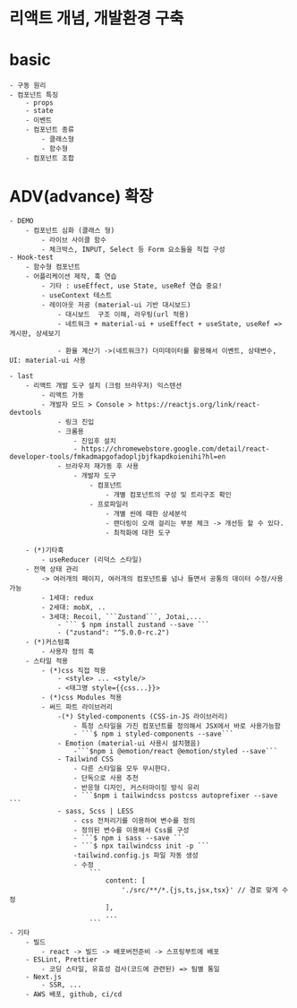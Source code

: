 # 리액트 개념, 개발환경 구축

# basic
    - 구동 원리
    - 컴포넌트 특징
        - props
        - state
        - 이벤트
        - 컴포넌트 종류
            - 클래스형
            - 함수형
        - 컴포넌트 조합
# ADV(advance) 확장
    - DEMO
        - 컴포넌트 심화 (클래스 형)
            - 라이브 사이클 함수
            - 체크박스, INPUT, Select 등 Form 요소들을 직접 구성
    - Hook-test
        - 함수형 컴포넌트
        - 어플리케이션 제작, 훅 연습
            - 기타 : useEffect, use State, useRef 연습 중요!
            - useContext 테스트
            - 레이아웃 저굥 (material-ui 기반 대시보드)
                - 대시보드  구조 이해, 라우팅(url 적용)
                - 네트워크 + material-ui + useEffect + useState, useRef => 게시판, 상세보기 
                
                - 환율 계산기 ->(네트워크?) 더미데이터를 활용해서 이벤트, 상태변수, UI: material-ui 사용 
            
    - last
        - 리액트 개발 도구 설치 (크럼 브라우저) 익스텐션
            - 리액트 가동
            - 개발자 모드 > Console > https://reactjs.org/link/react-devtools
                - 링크 진입 
                - 크롬용
                    - 진입후 설치
                    - https://chromewebstore.google.com/detail/react-developer-tools/fmkadmapgofadopljbjfkapdkoienihi?hl=en
                - 브라우저 재가동 후 사용
                    - 개발자 도구
                        - 컴포넌트
                            - 개별 컴포넌트의 구성 및 트리구조 확인
                        - 프로파일러
                            - 개별 씬에 때한 상세분석
                            - 랜더링이 오래 걸리는 부분 체크 -> 개선등 할 수 있다.
                            - 최적화에 대한 도구

        - (*)기타훅
            - useReducer (리덕스 스타일)            
        - 전역 상태 관리 
            -> 여러개의 페이지, 여러개의 컴포넌트를 넘나 들면서 공통의 데이터 수정/사용 가능
            - 1세대: redux 
            - 2세대: mobX, ..
            - 3세대: Recoil, ```Zustand```, Jotai,...
                - ``` $ npm install zustand --save ```
                - ("zustand": "^5.0.0-rc.2")
        - (*)커스텀훅
            - 사용자 정의 훅
        - 스타일 적용
            - (*)css 직접 적용
                - <style> ... <style/>
                - <태그명 style={{css...}}>
            - (*)css Modules 적용
            - 써드 파트 라이브러리
                -(*) Styled-components (CSS-in-JS 라이브러리)            
                    - 특정 스타일을 가진 컴포넌트를 정의해서 JSX에서 바로 사용가능함
                    - ```$ npm i styled-components --save```
                - Emotion (material-ui 사용시 설치했음)
                    -```$npm i @emotion/react @emotion/styled --save```
                - Tailwind CSS
                    - 다른 스타일을 모두 무시한다.
                    - 단독으로 사용 추천
                    - 반응형 디자인, 커스터마이징 방식 유리
                    - ```$npm i tailwindcss postcss autoprefixer --save ```
                - sass, Scss | LESS
                    - css 전처리기를 이용하여 변수를 정의
                    - 정의된 변수를 이용해서 Css를 구성
                    - ```$ npm i sass --save ```
                    - ```$ npx tailwindcss init -p ```
                    -tailwind.config.js 파일 자동 생성
                    - 수정
                        ```
                            content: [
                                './src/**/*.{js,ts,jsx,tsx}' // 경로 맞게 수정
                            ],
                            ...
                        ```
    - 기타
        - 빌드
            - react -> 빌드 -> 배포버전준비 -> 스프링부트에 배포
        - ESLint, Prettier
            - 코딩 스타일, 유효성 검사(코드에 관련된) => 팀별 통일
        - Next.js
            - SSR, ...
        - AWS 배포, github, ci/cd
